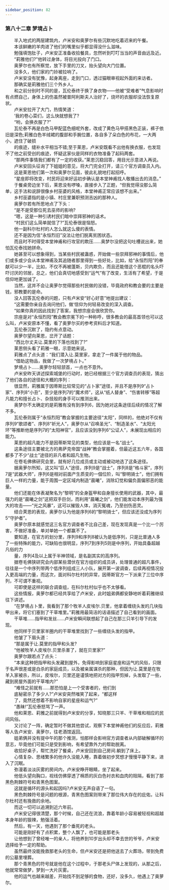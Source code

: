 ```yaml
---
sidebar_position: 82
---
```

### 第八十二章 梦境占卜  


　　半入地式的两层建筑内，卢米安和奥萝尔有些沉默地吃着迟来的午餐。  
　　本该鲜嫩的羊肉进了他们的嘴里似乎都显得没什么滋味。  
　　勉强填饱肚子，卢米安正准备收拾餐具，忽然听到叮叮当当的声音由远及近。  
　　“莉雅他们?”他转过身体，将目光投向了门口。  
　　奥萝尔也有所察觉，放下手里的刀叉，抬头望向大门位置。  
　　没多久，他们家的门铃被拉响了。  
　　卢米安没有犹豫，起身离座，走到门口，透过猫眼审视起外面的来访者。  
　　那确实是莉雅他们三个外乡人。  
　　和之前分别时不同的是，瓦伦泰终于换了身衣物——他被“受难者”气息影响时有点燃自己，身体上的伤虽然被普阿利斯夫人治好了，烧坏的衣服却没法恢复原状。  
　　卢米安拉开了大门，热情笑道：  
　　‘我的卷心菜们，这么快就想我了?  
　　“哟，会换衣服了?”  
　　瓦伦泰不再是白色马甲配蓝色细呢外套，改成了黄色马甲搭黑色正装，裤子依旧是深色;莉雅白色羊绒裙的腹部和手腕位置，各自多了朵白色的布花，一大两小，遮住了破损  
　　的痕迹，缝补水平相当不错;至于莱恩，卢米安既看不出他有换衣服，也发现不了他之前受创的痕迹，怀疑这家伙是同样的衣物准备了起码两套。  
　　“那两件事情我们都有了一定的收获。”莱恩沉稳回答，用目光示意进入再说。  
　　卢米安回头征询了下姐姐的意见，将大门完全打开，请三个官方调查员入内。  
　　这是莱恩他们第一次和奥萝尔见面，彼此礼貌地打起招呼。  
　　“星座即将改变，村民将迎来好运初步确认是本堂神甫找人敬播出去的消息。”  
　　于餐桌旁边坐下后，莱恩没有啰嗓，直接步入了正题，“但我觉得没那么简单，这手法和说辞很像乡村巫婆的风格，本堂神甫正常应该想不出来。”  
　　乡村巫婆指的是小镇、村庄里兼职预测吉凶的那种人。  
　　奥萝尔若有所思地点了下头：  
　　“是不是受那位死去巫师的影响?  
　　“嗯，这是一种引诱村民们暗中崇拜邪神的话术。  
　　“村民们这么简单就信了?”瓦伦泰很是恼怒。  
　　他一副科尔杜村的人怎么就这么傻的表情。  
　　还不是因为信“永恒烈旧”没法让他们脱离贫困状态。  
　　而且时不时得受本堂神甫和行攻官的欺压……奥梦尔没把这句吐槽说出来，她怕瓦伦泰找她拼命。  
　　她甚至可以想象得到，当某些村民被蛊惑，开始做一些崇拜邪神的事情后，他们或多或少会从本堂神甫及其追随者那里得到一些好处，比如，给“永恒烈阳”的奉献可以少一半，比如，不仅不再被蓬斯，贝内欺负，而且还能借这个恶棍的名头吓吓讨厌的邻居，总之，他们会真切地感受到“运气”有了改变，生活有了希望，于是信仰地更加诚了。  
　　当然，这并不会让奥萝尔觉得那些村民做的没错，毕竟政府和教会要的主要是钱，邪教要的是命。  
　　没人回答瓦伦泰的问题，只有卢米安“好心好意”地提出建议：  
　　“这需要你亲自去询问他们，做‘信仰为何轻易改变的深入调查。  
　　“如果你真的因此找到了答案，我想宗座会很欣赏你。  
　　宗座是对“永恒烈阳”教会教宗冕下的一种称呼，很多教会的最高首领也可以这么叫，卢米安原本不懂，看了奥萝尔买的参考资料后才知道。  
　　瓦伦泰沉默了，隐约有点意动。  
　　奥萝尔望向莱恩，岔开了话题：  
　　“西比尔丈夫让.莫里的下落也找到了?”  
　　莱恩侧头看了莉雅一眼，示意她来说。  
　　莉雅点了点头道：“我们潜入让.莫里家，拿走了一件属于他的物品。  
　　“借助这物品，我做了一次梦境占卜。”  
　　梦境占卜……奥萝尔轻轻颔首，一点也不意外。  
　　卢米安昨天讲述探索城堡的行动时，她已经根据三个官方调查员的表现，猜出了他们各自的途径和大概的序列：  
　　很显然，莉雅属于因蒂斯比较常见的“占卜家”途径，并且不是序列9“占卜家”、序列8“小丑”，至少是序列7的“魔术师”，这从“纸人替身”、“伤害转移”等超凡能力和擅长占卜、杂技般的身手可以推测出来。  
　　奥梦尔不太确定的是莉雅有没有到序列6，因为她对这条途径后续的情况了解不多。  
　　瓦伦泰则属于“永恒烈阳”教会掌握的主要途径“太阳”，同样的，他绝对不仅有序列9“歌颂者”、序列8“祈光人”，奥萝尔从“召唤圣光”、“制造圣水”、“太阳光环”等推断他是序列7的“太阳神官”，且应该没到序列6“公证人”，未展现出相应的能力。  
　　莱恩的超凡能力不是因蒂斯常见的类型，他应该是一名“战士”。  
　　这条途径主要被北方的弗萨克帝国“战神”教会掌握着，但最近这五六年，各国都多了不少“战士”途径的非凡者和超凡生物。  
　　在卷毛佛佛研究会里，就有好几位成员或主动或被动地选了这条途径。  
　　据奥萝尔所知，这又叫“巨人”途径，序列9是“战士”，序列8是“格斗家”，序列7是“武器大师”，序列6是相对前面产生质变的一個位阶，叫“黎明骑士”，他们拥有巨人一样的力量，能于周围一定区域内制造“晨曦”，消除幻觉和偏负面偏邪恶的能量。  
　　他们还能在体表凝聚名为“黎明”的全身盔甲和自身擅长使用的武器，其中，最强力的是“晨曦之剑”这把双手巨剑，而利用“晨曦之剑”，他们能发动本序列最为强大的攻击——“光之风暴”，这可以摧毁人体，消灭冤魂，乃至创伤恶灵。  
　　结合荚恩的表现，奥萝尔认为他是序列6的“黎明骑士”，但应该还没成为序列5“守护者”。  
　　奥萝尔原本就感觉这三名官方调查者不比自己差，现在发现真是一个比一个厉害，不做好准备，单对单她一个都赢不了。  
　　要知道，在官方的划分里，序列9和序列8被认为是低序列，只是比普通人多了一些特殊的能力，可缺陷也很明显，序列7到序列5则是中序列，开始具备超越凡俗的力  
　　量，序列4及以上属于半神领域，是名副其实的高序列。  
　　据卷毛佛狭研究会内部某些潜伏在官方组织的成员讲，处理普通的超凡事件，往往是一个中序列带两个低序列组成三人小队，展开第一波调查，后续再视情况投入更高端的力量，而这次，面对科尔杜村的异常，因蒂斯官方一下派来了三位中序列，不可谓不重视。  
　　可即使是这样的联合调查组，在科尔杜村似乎也不太够看。  
　　这些情报，奥萝尔都已经共享给了卢米安，此时姐弟俩都安静地听着莉雅继续往下讲述。  
　　“在梦境占卜里，我看到了那个牧羊人皮埃尔.贝里，他拿着缠绕头发的几块指甲出来，将它们塞到了干草堆里。”莉雅用最简洁的话语描述了自己看到的画面。  
　　干草堆……指甲和发丝……卢米安瞬间联想起了自己在那三只羊引导下的发现。  
　　他同样于贝里家羊圈内的干草堆里找到了一些缠绕头发的指甲。  
　　他皱了下眉头道：  
　　“那是属于让.莫里的指甲和头发?  
　　“他被牧羊人皮埃尔.贝里杀害了，就在贝里家?”  
　　奥萝尔跟若点了点头：  
　　“本来这种把指甲和头发藏到屋外，免得影响到家庭星座和运气的风俗，只限于名声很差或是白杀的家庭成员，以及被亲属谋杀的那种，但因为让.莫里是在牧羊入家被杀，所以，皮埃尔，贝里还是谨慎地把对方的指甲剪掉，头发取了一些，藏到房屋外面的干草堆内?”  
　　“难怪之前就有……那恐怕是上一个受害者的，他们到  
　　底秘密杀了多少人?”卢米安突然嗤笑了起来，“都这样  
　　了，竟然还想着不影响自家的星座和运气?”  
　　“愚昧!”瓦伦泰怒骂了一声。  
　　他和莱恩、莉雅之前就得到卢米安的分享，知晓那三只羊、干草堆和相应的民间风俗。  
　　又讨论了一阵，确定暂时不做其他尝试，观察下本堂神甫他们的反应后，莉雅等人告卢米安、奥萝尔，往老酒馆返回。  
　　姐弟俩并没有提中午的那个推测，怕那样会影响官方调查者从内部破解循环的意志，毕竟他们可能只是受到影响，有希望靠外力的帮助脱离。  
　　收拾好桌子，帮忙洗好了餐桌，卢米安回到自己房间.躺到了床上。  
　　心情复杂、思绪繁多的他许久没能入睡，靠着做初步冥想才慢慢平静下来，进入了沉眠。  
　　弥漫着淡淡灰雾的房间内，卢米安睁开眼睛，坐了起来。  
　　他低头望向胸口，视线仿佛穿透了棉质的灰白色衬衣和血肉的阻隔，看到了那黑色荆棘符号和青黑色图案。  
　　这就是循环的源头和起因吗?卢米安无声自语了一句。  
　　黑色荆棘符号是问题的根源，青黑色图案则带来了那位伟大存在的庇佑，让科尔杜村还有挽救的余地。  
　　而这一切可以追溯到近六年前。  
　　卢米安记得很清楚，那个时候，自己还在流浪，靠着年龄小容易被轻视和超越本身年龄的狠辣，勉强活着。  
　　然后，有一天，他遇到了那个垂死的老头。  
　　可能是刚好有了点积累，整个人飘了，也可能是那老头  
　　让他想到了曾经唯一的亲人，将他养到10岁出头却不幸去世的爷爷，卢米安选择给予一定的帮助。  
　　虽然最终没能挽救那老头的生命，但卢米安还是把他送去了火葬场，带到免费的公墓里埋葬。  
　　那个青黑色的符号就是他在这个过程中，于那老头尸体上发现的，从那之后，他就常常做梦，梦到一大片灰雾。  
　　他的运气也越来越差，开始找不到足够的食物，还好，没多久，他遇上了奥萝尔。  
